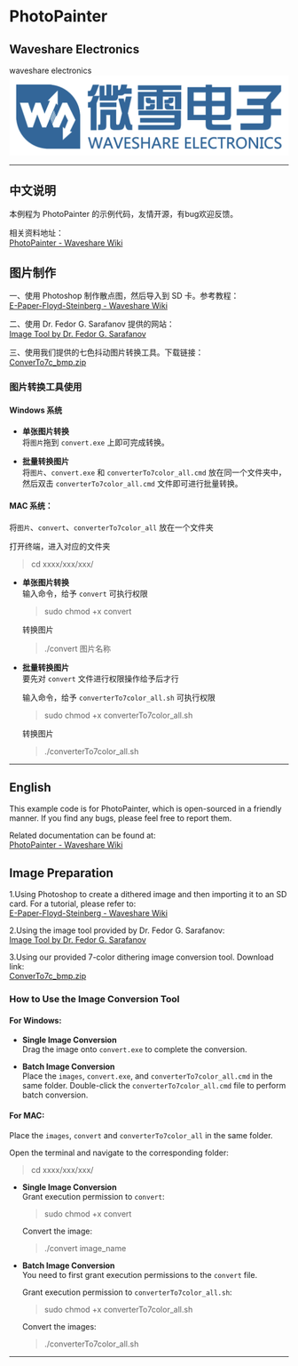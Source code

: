 # PhotoPainter

## Waveshare Electronics
waveshare electronics</br>
![waveshare_logo.png](waveshare_logo.png)

---

## 中文说明

本例程为 PhotoPainter 的示例代码，友情开源，有bug欢迎反馈。

相关资料地址：  
[PhotoPainter - Waveshare Wiki](https://www.waveshare.net/wiki/PhotoPainter)  

## 图片制作
一、使用 Photoshop 制作散点图，然后导入到 SD 卡。参考教程：  
[E-Paper-Floyd-Steinberg - Waveshare Wiki](https://www.waveshare.net/wiki/E-Paper-Floyd-Steinberg)  

二、使用 Dr. Fedor G. Sarafanov 提供的网站：  
[Image Tool by Dr. Fedor G. Sarafanov](http://fedorsarafanov.github.io/imagetool/) 

三、使用我们提供的七色抖动图片转换工具。下载链接：  
[ConverTo7c_bmp.zip](https://www.waveshare.net/w/upload/e/ea/ConverTo7c_bmp.zip)  

### 图片转换工具使用

#### Windows 系统

- **单张图片转换**  
  将`图片`拖到 `convert.exe` 上即可完成转换。

- **批量转换图片**  
  将`图片`、`convert.exe` 和 `converterTo7color_all.cmd` 放在同一个文件夹中，然后双击 `converterTo7color_all.cmd` 文件即可进行批量转换。

#### MAC 系统：

将`图片`、`convert`、`converterTo7color_all` 放在一个文件夹

打开终端，进入对应的文件夹
> cd xxxx/xxx/xxx/

- **单张图片转换**  
  输入命令，给予 `convert` 可执行权限
  >sudo chmod +x convert
  
  转换图片
  >./convert 图片名称

- **批量转换图片**  
  要先对 `convert` 文件进行权限操作给予后才行
  
  输入命令，给予 `converterTo7color_all.sh` 可执行权限
  >sudo chmod +x converterTo7color_all.sh

  转换图片
  >./converterTo7color_all.sh

---

## English

This example code is for PhotoPainter, which is open-sourced in a friendly manner. If you find any bugs, please feel free to report them.

Related documentation can be found at:  
[PhotoPainter - Waveshare Wiki](https://www.waveshare.com/wiki/PhotoPainter)  

## Image Preparation
1.Using Photoshop to create a dithered image and then importing it to an SD card. For a tutorial, please refer to:  
[E-Paper-Floyd-Steinberg - Waveshare Wiki](https://www.waveshare.com/wiki/E-Paper_Floyd-Steinberg)  

2.Using the image tool provided by Dr. Fedor G. Sarafanov:  
[Image Tool by Dr. Fedor G. Sarafanov](http://fedorsarafanov.github.io/imagetool/) 

3.Using our provided 7-color dithering image conversion tool. Download link:  
[ConverTo7c_bmp.zip](https://files.waveshare.com/upload/e/ea/ConverTo7c_bmp.zip)  

### How to Use the Image Conversion Tool

#### For Windows:

- **Single Image Conversion**  
  Drag the image onto `convert.exe` to complete the conversion.

- **Batch Image Conversion**   
  Place the `images`, `convert.exe`, and `converterTo7color_all.cmd` in the same folder. Double-click the `converterTo7color_all.cmd` file to perform batch conversion.

#### For MAC:

Place the `images`, `convert` and `converterTo7color_all` in the same folder.

Open the terminal and navigate to the corresponding folder:
> cd xxxx/xxx/xxx/

- **Single Image Conversion**  
  Grant execution permission to `convert`:
  >sudo chmod +x convert
  
  Convert the image:
  >./convert image_name

- **Batch Image Conversion**  
  You need to first grant execution permissions to the `convert` file.

  Grant execution permission to `converterTo7color_all.sh`:
  >sudo chmod +x converterTo7color_all.sh

  Convert the images:
  >./converterTo7color_all.sh

---